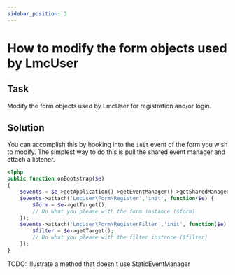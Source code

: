 ```yaml
---
sidebar_position: 3
---
```

# How to modify the form objects used by LmcUser
## Task
Modify the form objects used by LmcUser for registration and/or login.

## Solution
You can accomplish this by hooking into the `init` event of the form you wish to modify.  The simplest way to do this is pull the shared event manager and attach a listener.

```php
<?php
public function onBootstrap($e)
{
    $events = $e->getApplication()->getEventManager()->getSharedManager();
    $events->attach('LmcUser\Form\Register','init', function($e) {
        $form = $e->getTarget();
        // Do what you please with the form instance ($form)
    });
    $events->attach('LmcUser\Form\RegisterFilter','init', function($e) {
        $filter = $e->getTarget();
        // Do what you please with the filter instance ($filter)
    });
}
```

TODO: Illustrate a method that doesn't use StaticEventManager
